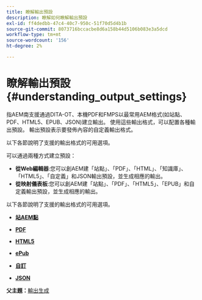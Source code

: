 ```yaml
---
title: 瞭解輸出預設
description: 瞭解如何瞭解輸出預設
exl-id: ff4dedbb-47c4-40c7-950c-51f70d5d4b1b
source-git-commit: 8073716bccacbe8d6a158b44d5106b083e3a5dcd
workflow-type: tm+mt
source-wordcount: '156'
ht-degree: 2%

---
```


# 瞭解輸出預設 {#understanding_output_settings}

指AEM南支援通過DITA-OT、本機PDF和FMPS以最常用AEM格式(如站點、PDF、HTML5、EPUB、JSON)建立輸出。 使用這些輸出格式，可以配置各種輸出預設。 輸出預設表示要發佈內容的自定義輸出格式。

以下各節說明了支援的輸出格式的可用選項。

可以通過兩種方式建立預設：

- **從Web編輯器**:您可以創AEM建「站點」、「PDF」、「HTML」、「知識庫」、「HTML5」、「自定義」和JSON輸出預設，並生成相應的輸出。
- **從映射儀表板**:您可以創AEM建「站點」、「PDF」、「HTML5」、「EPUB」和自定義輸出預設，並生成相應的輸出。

以下各節說明了支援的輸出格式的可用選項。

- **[站AEM點](generate-output-aem-site.md)**

- **[PDF](generate-output-pdf.md)**

- **[HTML5](generate-output-html5.md)**

- **[ePub](generate-output-epub.md)**

- **[自訂](generate-output-custom.md)**

- **[JSON](generate-output-json.md)**


**父主題：**[&#x200B;輸出生成](generate-output.md)
